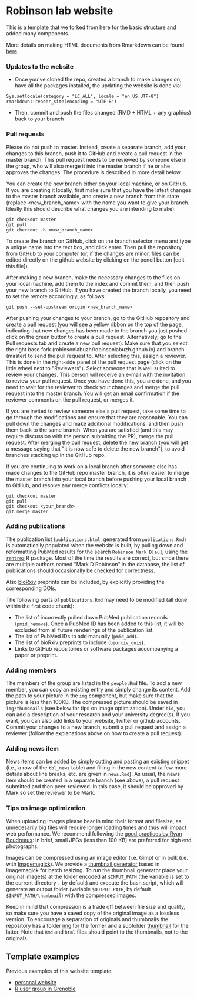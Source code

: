 # Robinson lab website

This is a template that we forked from [here](https://github.com/privefl/rmarkdown-website-template) for the basic structure and added many components.

More details on making HTML documents from Rmarkdown can be found [here](http://rmarkdown.rstudio.com/rmarkdown_websites.html).

### Updates to the website

- Once you've cloned the repo, created a branch to make changes on, have all the packages installed, the updating the website is done via:

```
Sys.setlocale(category = "LC_ALL", locale = "en_US.UTF-8")
rmarkdown::render_site(encoding = "UTF-8")
```

- Then, commit and push the files changed (RMD + HTML + any graphics) back to your branch

### Pull requests

Please do not push to master. Instead, create a separate branch, add your changes to this branch, push it to GitHub and create a pull request in the master branch. This pull request needs to be reviewed by someone else in the group, who will also merge it into the master branch if he or she approves the changes. The procedure is described in more detail below. 

You can create the new branch either on your local machine, or on GitHub. If you are creating it locally, first make sure that you have the latest changes to the master branch available, and create a new branch from this state (replace <new_branch_name> with the name you want to give your branch. Ideally this should describe what changes you are intending to make):

```
git checkout master
git pull
git checkout -b <new_branch_name>
```

To create the branch on GitHub, click on the branch selector menu and type a unique name into the text box, and click enter. Then pull the repository from GitHub to your computer (or, if the changes are minor, files can be edited directly on the github website by clicking on the pencil button [edit this file]). 

After making a new branch, make the necessary changes to the files on your local machine, add them to the index and commit them, and then push your new branch to GitHub. If you have created the branch locally, you need to set the remote accordingly, as follows: 

```
git push --set-upstream origin <new_branch_name>
```

After pushing your changes to your branch, go to the GitHub repository and create a pull request (you will see a yellow ribbon on the top of the page, indicating that new changes has been made to the branch you just pushed - click on the green button to create a pull request. Alternatively, go to the Pull requests tab and create a new pull request). Make sure that you select the right base fork (robinsonlabuzh/robinsonlabuzh.github.io) and branch (master) to send the pull request to. After selecting this, assign a reviewer. This is done in the right-side panel of the pull request page (click on the little wheel next to "Reviewers"). Select someone that is well suited to review your changes. This person will receive an e-mail with the invitation to review your pull request. Once you have done this, you are done, and you need to wait for the reviewer to check your changes and merge the pull request into the master branch. You will get an email confirmation if the reviewer comments on the pull request, or merges it. 

If you are invited to review someone else's pull request, take some time to go through the modifications and ensure that they are reasonable. You can pull down the changes and make additional modifications, and then push them back to the same branch. When you are satisfied (and this may require discussion with the person submitting the PR), merge the pull request. After merging the pull request, delete the new branch (you will get a message saying that "it is now safe to delete the new branch"), to avoid branches stacking up in the GitHub repo.

If you are continuing to work on a local branch after someone else has made changes to the GitHub repo master branch, it is often easier to merge the master branch into your local branch before pushing your local branch to GitHub, and resolve any merge conflicts locally:

```
git checkout master
git pull
git checkout <your_branch>
git merge master
```

### Adding publications

The publication list (`publications.html`, generated from `publications.Rmd`) is automatically populated when the website is built, by pulling down and reformatting PubMed results for the search `Robinson Mark D[au]`, using the [`rentrez`](https://cran.r-project.org/web/packages/rentrez/index.html) R package. Most of the time the results are correct, but since there are multiple authors named "Mark D Robinson" in the database, the list of publications should occasionally be checked for correctness. 

Also [bioRxiv](https://www.biorxiv.org/) preprints can be included, by explicitly providing the corresponding DOIs. 

The following parts of `publications.Rmd` may need to be modified (all done within the first code chunk):

- The list of incorrectly pulled down PubMed publication records (`pmid_remove`). Once a PubMed ID has been added to this list, it will be excluded from all future renderings of the publication list. 
- The list of PubMed IDs to add manually (`pmid_add`).
- The list of bioRxiv preprints to include (`biorxiv_dois`).
- Links to GitHub repositories or software packages accompanying a paper or preprint. 

### Adding members

The members of the group are listed in the `people.Rmd` file. To add a new member, you can copy an existing entry and simply change its content. Add the path to your picture in the `img` component, but make sure that the picture is less than 100KB. The compressed picture should be saved in `img/thumbnails` (see below for tips on image optimization). Under `bio`, you can add a description of your research and your university degree(s). If you want, you can also add links to your website, twitter or github accounts. Commit your changes to a new branch, submit a pull request and assign a reviewer (follow the explanations above on how to create a pull request).

### Adding news item

News items can be added by simply cutting and pasting an existing snippet (i.e., a row of the `tbl_news` table) and filling in the new content (a few more details about line breaks, etc. are given in `news.Rmd`).  As usual, the news item should be created in a separate branch (see above), a pull request submitted and then peer-reviewed.  In this case, it should be approved by Mark so set the reviewer to be Mark.

### Tips on image optimization

When uploading images please bear in mind their format and filesize, as unnecesarily big files will require longer loading times and thus will impact web performance. We recommend following the [good practices by Ryan Boudreaux](https://www.techrepublic.com/blog/web-designer/tips-for-optimizing-your-web-images/): in brief, small JPGs (less than 100 KB) are preferred for high end photographs.

Images can be compressed using an image editor (i.e. Gimp) or in bulk (i.e. with [Imagemagick](https://www.imagemagick.org/script/index.php)). We provide a [thumbnail generator](https://github.com/robinsonlabuzh/robinsonlabuzh.github.io/blob/master/utils/bulk_thumbnail_generator.sh) based in Imagemagick for batch resizing. To run the thumbnail generator place your original image(s) at the folder encoded at `$INPUT_PATH` (the variable is set to the current directory `.` by default) and execute the bash script, which will generate an output folder (variable `$OUTPUT_PATH`, by default `$INPUT_PATH/thumbnail`) with the compressed images.

Keep in mind that compression is a trade off between file size and quality, so make sure you have a saved copy of the original image as a lossless version. To encourage a separation of originals and thumbnails the repository has a folder [img](https://github.com/robinsonlabuzh/robinsonlabuzh.github.io/tree/master/img) for the former and a subfolder [thumbnail](https://github.com/robinsonlabuzh/robinsonlabuzh.github.io/tree/master/img/thumbnail) for the latter. Note that `Rmd` and `html` files should point to the thumbnails, not to the originals.

## Template examples

Previous examples of this website template:
- [personal website](https://privefl.github.io/)
- [R user group in Grenoble](https://r-in-grenoble.github.io/)
